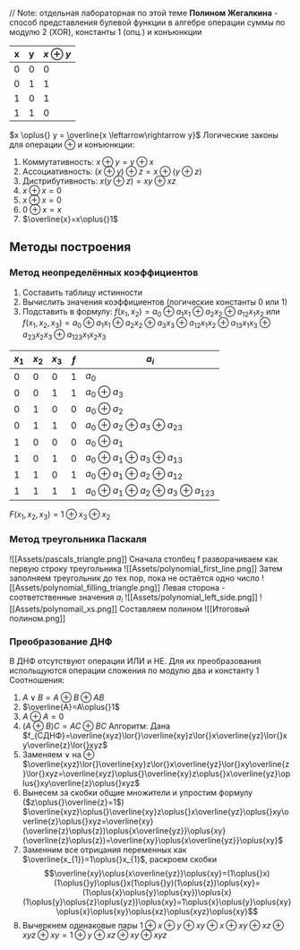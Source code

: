 // Note: отдельная лабораторная по этой теме 
**Полином Жегалкина** - способ представления булевой функции в алгебре операции суммы по модулю 2 (XOR), константы 1 (опц.) и конъюнкции

| x   | y   | $x\oplus{}y$ |
| --- | --- | ------------ |
| 0   | 0   | 0            |
| 0   | 1   | 1            |
| 1   | 0   | 1            |
| 1   | 1   | 0            |
$x \oplus{} y = \overline{x \leftarrow\rightarrow y}$ 
Логические законы для операции $\oplus$ и конъюнкции:
1) Коммутативность: $x\oplus{}y=y\oplus{}x$
2) Ассоциативность: $(x\oplus{}y)\oplus{}z=x\oplus{}(y\oplus{}z)$
3) Дистрибутивность: $x(y\oplus{}z)=xy\oplus{}xz$
4) $x\oplus{}x=0$
5) $x\oplus{}x=0$ 
6) $0\oplus{}x=x$
7) $\overline{x}=x\oplus{}1$
## Методы построения
### Метод неопределённых коэффициентов
1. Составить таблицу истинности
2. Вычислить значения коэффициентов (логические константы 0 или 1)
3. Подставить в формулу: $f(x_{1},x_{2})=a_{0}\oplus{}a_{1}x_{1}\oplus{}a_{2}x_{2}\oplus{}a_{12}x_{1}x_{2}$ или $f(x_{1},x_{2},x_{3})=a_{0}\oplus{}a_{1}x_{1}\oplus{}a_{2}x_{2}\oplus{}a_{3}x_{3}\oplus{}a_{12}x_{1}x_{2}\oplus{}a_{13}x_{1}x_{3}\oplus{}a_{23}x_{2}x_{3}\oplus{}a_{123}x_{1}x_{2}x_{3}$

| $x_{1}$ | $x_{2}$ | $x_{3}$ | $f$ | $a_{i}$                                                       |
| ------- | ------- | ------- | --- | ------------------------------------------------------------- |
| 0       | 0       | 0       | 1   | $a_0$                                                         |
| 0       | 0       | 1       | 1   | $a_{0}\oplus{}a_{3}$                                          |
| 0       | 1       | 0       | 0   | $a_{0}\oplus{}a_{2}$                                          |
| 0       | 1       | 1       | 0   | $a_{0}\oplus{}a_{2}\oplus{}a_{3}\oplus{}a_{23}$               |
| 1       | 0       | 0       | 0   | $a_{0}\oplus{}a_{1}$                                          |
| 1       | 0       | 1       | 0   | $a_{0}\oplus{}a_{1}\oplus{}a_{3}\oplus{}a_{13}$               |
| 1       | 1       | 0       | 1   | $a_{0}\oplus{}a_{1}\oplus{}a_{2}\oplus{}a_{12}$               |
| 1       | 1       | 1       | 1   | $a_{0}\oplus{}a_{1}\oplus{}a_{2}\oplus{}a_{3}\oplus{}a_{123}$ |
$F(x_{1},x_{2},x_{3})=1\oplus{}x_{3}\oplus{}x_{2}$

### Метод треугольника Паскаля
![[Assets/pascals_triangle.png]]
Сначала столбец f разворачиваем как первую строку треугольника
![[Assets/polynomial_first_line.png]]
Затем заполняем треугольник до тех пор, пока не остаётся одно число
![[Assets/polynomial_filling_triangle.png]]
Левая сторона - соответственные значения $a_{i}$
![[Assets/polynomial_left_side.png]]
![[Assets/polynomail_xs.png]]
Составляем полином
![[Итоговый полином.png]]
### Преобразование ДНФ
В ДНФ отсутствуют операции ИЛИ и НЕ. Для их преобразования испольщуются операции сложения по модулю два и константу 1
Соотношения: 
1. $A\lor{}B=A\oplus{}B\oplus{}AB$
2. $\overline{A}=A\oplus{}1$
3. $A\oplus{}A=0$
4. $(A\oplus{}B)C=AC\oplus{}BC$ 
Алгоритм:
Дана $f_{СДНФ}=\overline{xyz}\lor{}\overline{xy}z\lor{}x\overline{yz}\lor{}xy\overline{z}\lor{}xyz$
1. Заменяем $\lor$ на $\oplus$
$\overline{xyz}\lor{}\overline{xy}z\lor{}x\overline{yz}\lor{}xy\overline{z}\lor{}xyz=\overline{xyz}\oplus{}\overline{xy}z\oplus{}x\overline{yz}\oplus{}xy\overline{z}\oplus{}xyz$ 
2. Вынесем за скобки общие множители и упростим формулу ($z\oplus{}\overline{z}=1$)
$\overline{xyz}\oplus{}\overline{xy}z\oplus{}x\overline{yz}\oplus{}xy\overline{z}\oplus{}xyz=\overline{xy}(\overline{z}\oplus{z})\oplus{x\overline{yz}}\oplus{xy}(\overline{z}\oplus{z})=\overline{xy}\oplus{x\overline{yz}}\oplus{xy}$
3. Заменним все отрицания переменных как $\overline{x_{1}}=1\oplus{}x_{1}$, раскроем скобки
$$\overline{xy}\oplus{x\overline{yz}}\oplus{xy}=(1\oplus{}x)(1\oplus{}y)\oplus{}x(1\oplus{}y)(1\oplus{z})\oplus{xy}=(1\oplus{x}\oplus{y}\oplus{xy})\oplus{x}(1\oplus{y}\oplus{z}\oplus{yz})\oplus{xy}=1\oplus{x}\oplus{y}\oplus{xy}\oplus{x}\oplus{xy}\oplus{xz}\oplus{xyz}\oplus{xy}$$
4. Вычеркнем одинаковые пары
$1\oplus{x}\oplus{y}\oplus{xy}\oplus{x}\oplus{xy}\oplus{xz}\oplus{xyz}\oplus{xy}=1\oplus{}y\oplus{}xz\oplus{}xy\oplus{}xyz$ 
